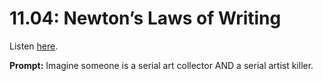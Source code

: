 # 11.04: Newton’s Laws of Writing 

Listen [here](http://www.writingexcuses.com/2016/01/24/11-04-newtons-laws-of-writing/). 

**Prompt:** Imagine someone is a serial art collector AND a serial artist killer.
